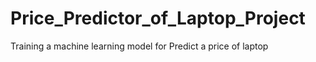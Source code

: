 # Price_Predictor_of_Laptop_Project
Training a machine learning model for Predict a price of laptop
